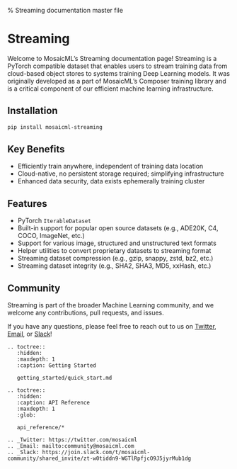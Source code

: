 % Streaming documentation master file

# Streaming

Welcome to MosaicML’s Streaming documentation page!  Streaming is a PyTorch compatible dataset that enables users to stream training data from 
cloud-based object stores to systems training Deep Learning models.  It was originally developed as a part of MosaicML’s Composer training library 
and is a critical component of our efficient machine learning infrastructure.

## Installation

```bash
pip install mosaicml-streaming
```

## Key Benefits

- Efficiently train anywhere, independent of training data location
- Cloud-native, no persistent storage required; simplifying infrastructure
- Enhanced data security, data exists ephemerally training cluster

## Features

- PyTorch `IterableDataset`
- Built-in support for popular open source datasets (e.g., ADE20K, C4, COCO, ImageNet, etc.)
- Support for various image, structured and unstructured text formats
- Helper utilities to convert proprietary datasets to streaming format
- Streaming dataset compression (e.g., gzip, snappy, zstd, bz2, etc.)
- Streaming dataset integrity (e.g., SHA2, SHA3, MD5, xxHash, etc.)

## Community

Streaming is part of the broader Machine Learning community, and we welcome any contributions, pull requests, and issues.

If you have any questions, please feel free to reach out to us on [Twitter](https://twitter.com/mosaicml), 
[Email](mailto:community%40mosaicml.com), or [Slack](https://join.slack.com/t/mosaicml-community/shared_invite/zt-w0tiddn9-WGTlRpfjcO9J5jyrMub1dg)!

```{eval-rst}
.. toctree::
   :hidden:
   :maxdepth: 1
   :caption: Getting Started

   getting_started/quick_start.md

.. toctree::
   :hidden:
   :caption: API Reference
   :maxdepth: 1
   :glob:

   api_reference/*

.. _Twitter: https://twitter.com/mosaicml
.. _Email: mailto:community@mosaicml.com
.. _Slack: https://join.slack.com/t/mosaicml-community/shared_invite/zt-w0tiddn9-WGTlRpfjcO9J5jyrMub1dg
```